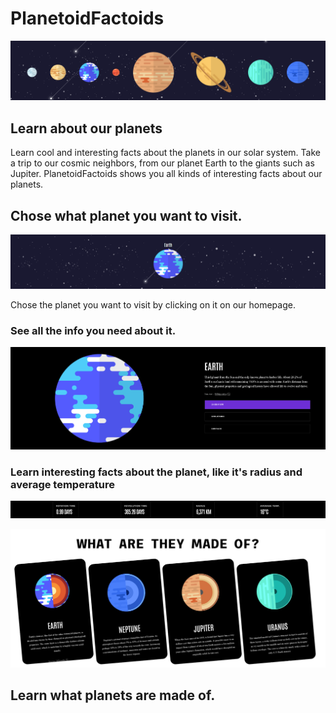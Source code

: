 # PlanetoidFactoids
![](./src/assets/screenshots/planets.png)

## Learn about our planets

Learn cool and interesting facts about the planets in our solar system. Take a trip to our cosmic neighbors, 
from our planet Earth to the giants such as Jupiter. PlanetoidFactoids shows you all kinds of interesting facts about our planets.

## Chose what planet you want to visit.
![](./src/assets/screenshots/earth.png)

Chose the planet you want to visit by clicking on it on our homepage.

### See all the info you need about it.
![](./src/assets/screenshots/info.png)

### Learn interesting facts about the planet, like it's radius and average temperature
![](./src/assets/screenshots/facts.png)

![](./src/assets/screenshots/stucture-overview.png)

## Learn what planets are made of. 



